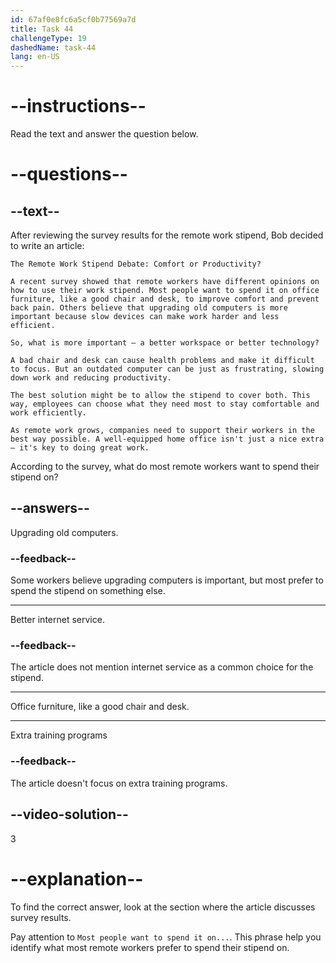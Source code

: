 ```yaml
---
id: 67af0e8fc6a5cf0b77569a7d
title: Task 44
challengeType: 19
dashedName: task-44
lang: en-US
---
```


<!-- READING -->

# --instructions--

Read the text and answer the question below.

# --questions--

## --text--

After reviewing the survey results for the remote work stipend, Bob decided to write an article:

`The Remote Work Stipend Debate: Comfort or Productivity?`

`A recent survey showed that remote workers have different opinions on how to use their work stipend. Most people want to spend it on office furniture, like a good chair and desk, to improve comfort and prevent back pain. Others believe that upgrading old computers is more important because slow devices can make work harder and less efficient.`

`So, what is more important — a better workspace or better technology?`

`A bad chair and desk can cause health problems and make it difficult to focus. But an outdated computer can be just as frustrating, slowing down work and reducing productivity.`

`The best solution might be to allow the stipend to cover both. This way, employees can choose what they need most to stay comfortable and work efficiently.`

`As remote work grows, companies need to support their workers in the best way possible. A well-equipped home office isn't just a nice extra — it's key to doing great work.`

According to the survey, what do most remote workers want to spend their stipend on?

## --answers--

Upgrading old computers.

### --feedback--

Some workers believe upgrading computers is important, but most prefer to spend the stipend on something else.

---

Better internet service.

### --feedback--

The article does not mention internet service as a common choice for the stipend.

---

Office furniture, like a good chair and desk.

---

Extra training programs

### --feedback--

The article doesn't focus on extra training programs.

## --video-solution--

3

# --explanation--  

To find the correct answer, look at the section where the article discusses survey results.  

Pay attention to `Most people want to spend it on...`. This phrase help you identify what most remote workers prefer to spend their stipend on.
